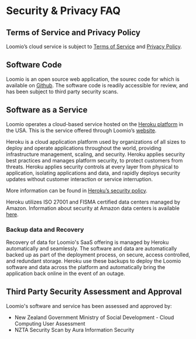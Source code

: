 # Security & Privacy FAQ

## Terms of Service and Privacy Policy
Loomio’s cloud service is subject to [Terms of Service](https://www.loomio.org/terms_of_service) and [Privacy Policy](https://www.loomio.org/privacy).

## Software Code
Loomio is an open source web application, the sourec code for which is available on [Github](https://github.com/loomio/loomio). The software code is readily accessible for review, and has been subject to third party security scans.

## Software as a Service
Loomio operates a cloud-based service hosted on the [Heroku platform](https://www.heroku.com/about) in the USA. This is the service offered through Loomio’s [website](https://www.loomio.org/).

Heroku is a cloud application platform used by organizations of all sizes to deploy and operate applications throughout the world, providing infrastructure management, scaling, and security. Heroku applies security best practices and manages platform security, to protect customers from threats. Heroku applies security controls at every layer from physical to application, isolating applications and data, and rapidly deploys security updates without customer interaction or service interruption. 

More information can be found in [Heroku’s security policy](https://www.heroku.com/policy/security).

Heroku utilizes ISO 27001 and FISMA certified data centers managed by Amazon. Information about security at Amazon data centers is available [here](https://aws.amazon.com/security/).

### Backup data and Recovery
Recovery of data for Loomio's SaaS offering is managed by Heroku automatically and seamlessly. The software and data are automatically backed up as part of the deployment process, on secure, access controlled, and redundant storage.  Heroku use these backups to deploy the Loomio software and data across the platform and automatically bring the application back online in the event of an outage.

## Third Party Security Assessment and Approval
Loomio's software and service has been assessed and approved by:

* New Zealand Government Ministry of Social Development - Cloud Computing User Assessment
* NZTA Security Scan by Aura Information Security





